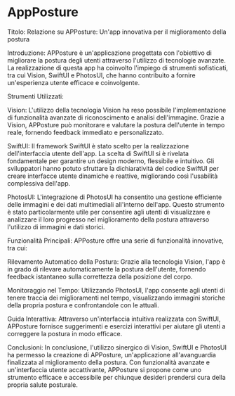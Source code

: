 # AppPosture
Titolo: Relazione su APPosture: Un'app innovativa per il miglioramento della postura

Introduzione:
APPosture è un'applicazione progettata con l'obiettivo di migliorare la postura degli utenti attraverso l'utilizzo di tecnologie avanzate. La realizzazione di questa app ha coinvolto l'impiego di strumenti sofisticati, tra cui Vision, SwiftUI e PhotosUI, che hanno contribuito a fornire un'esperienza utente efficace e coinvolgente.

Strumenti Utilizzati:

Vision:
L'utilizzo della tecnologia Vision ha reso possibile l'implementazione di funzionalità avanzate di riconoscimento e analisi dell'immagine. Grazie a Vision, APPosture può monitorare e valutare la postura dell'utente in tempo reale, fornendo feedback immediato e personalizzato.

SwiftUI:
Il framework SwiftUI è stato scelto per la realizzazione dell'interfaccia utente dell'app. La scelta di SwiftUI si è rivelata fondamentale per garantire un design moderno, flessibile e intuitivo. Gli sviluppatori hanno potuto sfruttare la dichiaratività del codice SwiftUI per creare interfacce utente dinamiche e reattive, migliorando così l'usabilità complessiva dell'app.

PhotosUI:
L'integrazione di PhotosUI ha consentito una gestione efficiente delle immagini e dei dati multimediali all'interno dell'app. Questo strumento è stato particolarmente utile per consentire agli utenti di visualizzare e analizzare il loro progresso nel miglioramento della postura attraverso l'utilizzo di immagini e dati storici.

Funzionalità Principali:
APPosture offre una serie di funzionalità innovative, tra cui:

Rilevamento Automatico della Postura: Grazie alla tecnologia Vision, l'app è in grado di rilevare automaticamente la postura dell'utente, fornendo feedback istantaneo sulla correttezza della posizione del corpo.

Monitoraggio nel Tempo: Utilizzando PhotosUI, l'app consente agli utenti di tenere traccia dei miglioramenti nel tempo, visualizzando immagini storiche della propria postura e confrontandole con le attuali.

Guida Interattiva: Attraverso un'interfaccia intuitiva realizzata con SwiftUI, APPosture fornisce suggerimenti e esercizi interattivi per aiutare gli utenti a correggere la postura in modo efficace.

Conclusioni:
In conclusione, l'utilizzo sinergico di Vision, SwiftUI e PhotosUI ha permesso la creazione di APPosture, un'applicazione all'avanguardia finalizzata al miglioramento della postura. Con funzionalità avanzate e un'interfaccia utente accattivante, APPosture si propone come uno strumento efficace e accessibile per chiunque desideri prendersi cura della propria salute posturale.
